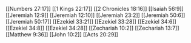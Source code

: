 [[Numbers 27:17]]
[[1 Kings 22:17]]
[[2 Chronicles 18:16]]
[[Isaiah 56:9]]
[[Jeremiah 12:9]]
[[Jeremiah 12:10]]
[[Jeremiah 23:2]]
[[Jeremiah 50:6]]
[[Jeremiah 50:17]]
[[Ezekiel 33:21]]
[[Ezekiel 33:28]]
[[Ezekiel 34:6]]
[[Ezekiel 34:8]]
[[Ezekiel 34:28]]
[[Zechariah 10:2]]
[[Zechariah 13:7]]
[[Matthew 9:36]]
[[John 10:2]]
[[Acts 20:29]]
